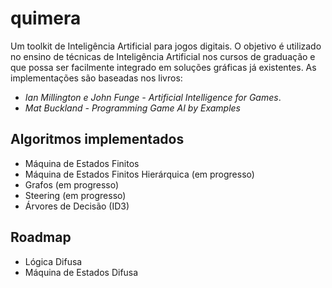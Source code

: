 ﻿# quimera
Um toolkit de Inteligência Artificial para jogos digitais.
O objetivo é utilizado no ensino de técnicas de Inteligência Artificial nos cursos de graduação e que possa ser facilmente integrado em soluções gráficas já existentes.
As implementações são baseadas nos livros:

* *Ian Millington e John Funge - Artificial Intelligence for Games*.
* *Mat Buckland - Programming Game AI by Examples*

## Algoritmos implementados
* Máquina de Estados Finitos
* Máquina de Estados Finitos Hierárquica (em progresso)
* Grafos (em progresso)
* Steering (em progresso)
* Árvores de Decisão (ID3)

## Roadmap
* Lógica Difusa
* Máquina de Estados Difusa
